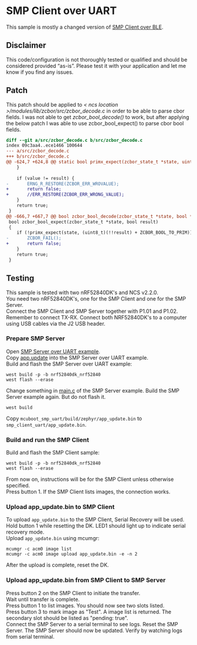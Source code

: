 # SMP Client over UART
This sample is mostly a changed version of [SMP Client over BLE](../smp_client_ble).

## Disclaimer
This code/configuration is not thoroughly tested or qualified and should be considered provided “as-is”. Please test it with your application and let me know if you find any issues.

## Patch

This patch should be applied to _< ncs location >/modules/lib/zcbor/src/zcbor_decode.c_ in order to be able to parse cbor fields. I was not able to get _zcbor_bool_decode()_ to work, but after applying the below patch I was able to use zcbor_bool_expect() to parse cbor bool fields.
```diff
diff --git a/src/zcbor_decode.c b/src/zcbor_decode.c
index 09c3aa4..ece1466 100644
--- a/src/zcbor_decode.c
+++ b/src/zcbor_decode.c
@@ -624,7 +624,8 @@ static bool primx_expect(zcbor_state_t *state, uint8_t result)
 	}
 
 	if (value != result) {
-		ERNG_R_RESTORE(ZCBOR_ERR_WROVALUE);
+		return false;
+		//ERR_RESTORE(ZCBOR_ERR_WRONG_VALUE);
 	}
 	return true;
 }
@@ -666,7 +667,7 @@ bool zcbor_bool_decode(zcbor_state_t *state, bool *result)
 bool zcbor_bool_expect(zcbor_state_t *state, bool result)
 {
 	if (!primx_expect(state, (uint8_t)(!!result) + ZCBOR_BOOL_TO_PRIM)) {
-		ZCBOR_FAIL();
+		return false;
 	}
 	return true;
 }

 ```

## Testing
This sample is tested with two nRF52840DK's and NCS v2.2.0.  
You need two nRF52840DK's, one for the SMP Client and one for the SMP Server.  
Connect the SMP Client and SMP Server together with P1.01 and P1.02. Remember to connect TX-RX.
Connect both NRF52840DK's to a computer using USB cables via the J2 USB header.

### Prepare SMP Server
Open [SMP Server over UART example](../../smp/mcuboot_smp_uart).  
Copy [app.update](./app.update) into the SMP Server over UART example.  
Build and flash the SMP Server over UART example:  
```
west build -p -b nrf52840dk_nrf52840
west flash --erase
```  
Change something in [main.c](../../smp/mcuboot_smp_uart/src/main.c) of the SMP Server example.
Build the SMP Server example again. But do not flash it.
```
west build
```
Copy `mcuboot_smp_uart/build/zephyr/app_update.bin` to `smp_client_uart/app_update.bin`.  

### Build and run the SMP Client
Build and flash the SMP Client sample:
```
west build -p -b nrf52840dk_nrf52840
west flash --erase
```  

From now on, instructions will be for the SMP Client unless otherwise specified.  
Press button 1. If the SMP Client lists images, the connection works.  

### Upload app\_update.bin to SMP Client
To upload `app_update.bin` to the SMP Client, Serial Recovery will be used.  
Hold button 1 while resetting the DK. LED1 should light up to indicate serial recovery mode.  
Upload `app_update.bin` using mcumgr: 
```
mcumgr -c acm0 image list
mcumgr -c acm0 image upload app_update.bin -e -n 2
```
After the upload is complete, reset the DK.

### Upload app\_update.bin from SMP Client to SMP Server
Press button 2 on the SMP Client to initiate the transfer.  
Wait until transfer is complete.  
Press button 1 to list images. You should now see two slots listed.  
Press button 3 to mark image as "Test". A image list is returned. 
The secondary slot should be listed as "pending: true".  
Connect the SMP Server to a serial terminal to see logs.
Reset the SMP Server. The SMP Server should now be updated. Verify by watching logs from serial terminal.

